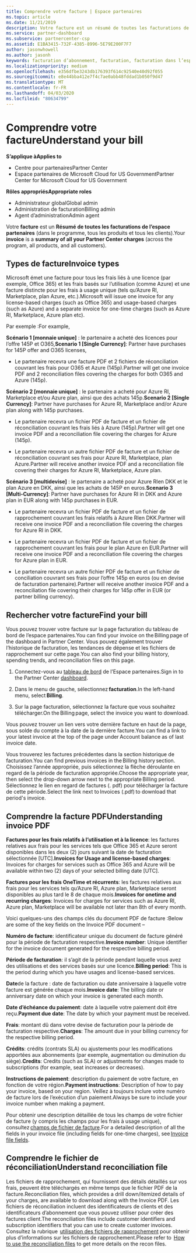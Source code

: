 ```yaml
---
title: Comprendre votre facture | Espace partenaires
ms.topic: article
ms.date: 11/21/2019
description: Votre facture est un résumé de toutes les facturations de l’espace partenaires (dans le programme, les produits et les clients) pour la période mensuelle en cours.
ms.service: partner-dashboard
ms.subservice: partnercenter-csp
ms.assetid: E1BA3415-732F-4385-8996-5E79E200F7F7
author: jasonwhowell
ms.author: jasonh
keywords: facturation d’abonnement, facturation, facturation dans l’espace partenaires, facturation espace partenaires, lire ma facture, facture, facture de l’espace partenaires, facture Fournisseur de solutions Cloud, où est ma facture ?
ms.localizationpriority: medium
ms.openlocfilehash: e356dfbe3243db176393f614c92540e40d92f055
ms.sourcegitcommit: e8e44bba412e7f4c7ae0abb48fddad1b050f9d47
ms.translationtype: MT
ms.contentlocale: fr-FR
ms.lasthandoff: 04/03/2020
ms.locfileid: "80634799"
---
```

# <a name="understand-your-bill"></a><span data-ttu-id="c67c2-104">Comprendre votre facture</span><span class="sxs-lookup"><span data-stu-id="c67c2-104">Understand your bill</span></span>

<span data-ttu-id="c67c2-105">**S’applique à**</span><span class="sxs-lookup"><span data-stu-id="c67c2-105">**Applies to**</span></span>

- <span data-ttu-id="c67c2-106">Centre pour partenaires</span><span class="sxs-lookup"><span data-stu-id="c67c2-106">Partner Center</span></span>
- <span data-ttu-id="c67c2-107">Espace partenaires de Microsoft Cloud for US Government</span><span class="sxs-lookup"><span data-stu-id="c67c2-107">Partner Center for Microsoft Cloud for US Government</span></span>

<span data-ttu-id="c67c2-108">**Rôles appropriés**</span><span class="sxs-lookup"><span data-stu-id="c67c2-108">**Appropriate roles**</span></span>

- <span data-ttu-id="c67c2-109">Administrateur global</span><span class="sxs-lookup"><span data-stu-id="c67c2-109">Global admin</span></span>
- <span data-ttu-id="c67c2-110">Administration de facturation</span><span class="sxs-lookup"><span data-stu-id="c67c2-110">Billing admin</span></span>
- <span data-ttu-id="c67c2-111">Agent d’administration</span><span class="sxs-lookup"><span data-stu-id="c67c2-111">Admin agent</span></span>


<span data-ttu-id="c67c2-112">Votre **facture** est un **Résumé de toutes les facturations de l’espace partenaires** (dans le programme, tous les produits et tous les clients).</span><span class="sxs-lookup"><span data-stu-id="c67c2-112">Your **invoice** is a **summary of all your Partner Center charges** (across the program, all products, and all customers).</span></span> 

## <a name="invoice-types"></a><span data-ttu-id="c67c2-113">Types de facture</span><span class="sxs-lookup"><span data-stu-id="c67c2-113">Invoice types</span></span>

<span data-ttu-id="c67c2-114">Microsoft émet une facture pour tous les frais liés à une licence (par exemple, Office 365) et les frais basés sur l’utilisation (comme Azure) et une facture distincte pour les frais à usage unique (tels qu’Azure RI, Marketplace, plan Azure, etc.).</span><span class="sxs-lookup"><span data-stu-id="c67c2-114">Microsoft will issue one invoice for any license-based charges (such as Office 365) and usage-based charges (such as Azure) and a separate invoice for one-time charges (such as Azure RI, Marketplace, Azure plan etc).</span></span> 

<span data-ttu-id="c67c2-115">Par exemple :</span><span class="sxs-lookup"><span data-stu-id="c67c2-115">For example,</span></span>  

<span data-ttu-id="c67c2-116">**Scénario 1 [monnaie unique]** : le partenaire a acheté des licences pour l’offre 145P et O365,</span><span class="sxs-lookup"><span data-stu-id="c67c2-116">**Scenario 1 [Single Currency]**: Partner have purchases for 145P offer and O365 licenses,</span></span>  

- <span data-ttu-id="c67c2-117">Le partenaire recevra une facture PDF et 2 fichiers de réconciliation couvrant les frais pour O365 et Azure (145p).</span><span class="sxs-lookup"><span data-stu-id="c67c2-117">Partner will get one invoice PDF and 2 reconciliation files covering the charges for both O365 and Azure (145p).</span></span>  

<span data-ttu-id="c67c2-118">**Scénario 2 [monnaie unique]** : le partenaire a acheté pour Azure RI, Marketplace et/ou Azure plan, ainsi que des achats 145p.</span><span class="sxs-lookup"><span data-stu-id="c67c2-118">**Scenario 2 [Single Currency]**: Partner have purchases for Azure RI, Marketplace and/or Azure plan along with 145p purchases.</span></span> 

- <span data-ttu-id="c67c2-119">Le partenaire recevra un fichier PDF de facture et un fichier de réconciliation couvrant les frais liés à Azure (145p).</span><span class="sxs-lookup"><span data-stu-id="c67c2-119">Partner will get one invoice PDF and a reconciliation file covering the charges for Azure (145p).</span></span> 

- <span data-ttu-id="c67c2-120">Le partenaire recevra un autre fichier PDF de facture et un fichier de réconciliation couvrant ses frais pour Azure RI, Marketplace, plan Azure.</span><span class="sxs-lookup"><span data-stu-id="c67c2-120">Partner will receive another invoice PDF and a reconciliation file covering their charges for Azure RI, Marketplace, Azure plan.</span></span> 

<span data-ttu-id="c67c2-121">**Scénario 3 [multidevise]** : le partenaire a acheté pour Azure RIen DKK et le plan Azure en DKK, ainsi que les achats de 145P en euros.</span><span class="sxs-lookup"><span data-stu-id="c67c2-121">**Scenario 3 [Multi-Currency]**: Partner have purchases for Azure RI in DKK and Azure plan in EUR along with 145p purchases in EUR.</span></span> 

- <span data-ttu-id="c67c2-122">Le partenaire recevra un fichier PDF de facture et un fichier de rapprochement couvrant les frais relatifs à Azure RIen DKK.</span><span class="sxs-lookup"><span data-stu-id="c67c2-122">Partner will receive one invoice PDF and a reconciliation file covering the charges for Azure RI in DKK.</span></span> 

- <span data-ttu-id="c67c2-123">Le partenaire recevra un fichier PDF de facture et un fichier de rapprochement couvrant les frais pour le plan Azure en EUR.</span><span class="sxs-lookup"><span data-stu-id="c67c2-123">Partner will receive one invoice PDF and a reconciliation file covering the charges for Azure plan in EUR.</span></span> 

- <span data-ttu-id="c67c2-124">Le partenaire recevra un autre fichier PDF de facture et un fichier de conciliation couvrant ses frais pour l’offre 145p en euros (ou en devise de facturation partenaire).</span><span class="sxs-lookup"><span data-stu-id="c67c2-124">Partner will receive another invoice PDF and a reconciliation file covering their charges for 145p offer in EUR (or partner billing currency).</span></span> 

## <a name="find-your-bill"></a><span data-ttu-id="c67c2-125">Rechercher votre facture</span><span class="sxs-lookup"><span data-stu-id="c67c2-125">Find your bill</span></span> 

<span data-ttu-id="c67c2-126">Vous pouvez trouver votre facture sur la page facturation du tableau de bord de l’espace partenaires.</span><span class="sxs-lookup"><span data-stu-id="c67c2-126">You can find your invoice on the Billing page of the dashboard in Partner Center.</span></span> <span data-ttu-id="c67c2-127">Vous pouvez également trouver l’historique de facturation, les tendances de dépense et les fichiers de rapprochement sur cette page.</span><span class="sxs-lookup"><span data-stu-id="c67c2-127">You can also find your billing history, spending trends, and reconciliation files on this page.</span></span> 

1. <span data-ttu-id="c67c2-128">Connectez-vous au [tableau de bord](https://partner.microsoft.com/dashboard/home) de l’Espace partenaires.</span><span class="sxs-lookup"><span data-stu-id="c67c2-128">Sign in to the Partner Center [dashboard](https://partner.microsoft.com/dashboard/home).</span></span> 

2. <span data-ttu-id="c67c2-129">Dans le menu de gauche, sélectionnez **facturation**.</span><span class="sxs-lookup"><span data-stu-id="c67c2-129">In the left-hand menu, select **Billing**.</span></span> 

3. <span data-ttu-id="c67c2-130">Sur la page facturation, sélectionnez la facture que vous souhaitez télécharger.</span><span class="sxs-lookup"><span data-stu-id="c67c2-130">On the Billing page, select the invoice you want to download.</span></span> 

<span data-ttu-id="c67c2-131">Vous pouvez trouver un lien vers votre dernière facture en haut de la page, sous solde du compte à la date de la dernière facture.</span><span class="sxs-lookup"><span data-stu-id="c67c2-131">You can find a link to your latest invoice at the top of the page under Account balance as of last invoice date.</span></span> 

<span data-ttu-id="c67c2-132">Vous trouverez les factures précédentes dans la section historique de facturation.</span><span class="sxs-lookup"><span data-stu-id="c67c2-132">You can find previous invoices in the Billing history section.</span></span> <span data-ttu-id="c67c2-133">Choisissez l’année appropriée, puis sélectionnez la flèche déroulante en regard de la période de facturation appropriée.</span><span class="sxs-lookup"><span data-stu-id="c67c2-133">Choose the appropriate year, then select the drop-down arrow next to the appropriate Billing period.</span></span> <span data-ttu-id="c67c2-134">Sélectionnez le lien en regard de factures (. pdf) pour télécharger la facture de cette période.</span><span class="sxs-lookup"><span data-stu-id="c67c2-134">Select the link next to Invoices (.pdf) to download that period's invoice.</span></span> 

## <a name="understanding-invoice-pdf"></a><span data-ttu-id="c67c2-135">Comprendre la facture PDF</span><span class="sxs-lookup"><span data-stu-id="c67c2-135">Understanding invoice PDF</span></span> 

<span data-ttu-id="c67c2-136">**Factures pour les frais relatifs à l’utilisation et à la licence**: les factures relatives aux frais pour les services tels que Office 365 et Azure seront disponibles dans les deux (2) jours suivant la date de facturation sélectionnée [UTC].</span><span class="sxs-lookup"><span data-stu-id="c67c2-136">**Invoices for Usage and license-based charges**: Invoices for charges for services such as Office 365 and Azure will be available within two (2) days of your selected billing date [UTC].</span></span>  

<span data-ttu-id="c67c2-137">**Factures pour les frais OneTime et récurrents**: les factures relatives aux frais pour les services tels qu’Azure RI, Azure plan, Marketplace seront disponibles au plus tard le 8 de chaque mois.</span><span class="sxs-lookup"><span data-stu-id="c67c2-137">**Invoices for onetime and recurring charges**: Invoices for charges for services such as Azure RI, Azure plan, Marketplace will be available not later than 8th of every month.</span></span>  

<span data-ttu-id="c67c2-138">Voici quelques-uns des champs clés du document PDF de facture :</span><span class="sxs-lookup"><span data-stu-id="c67c2-138">Below are some of the key fields on the Invoice PDF document –</span></span> 

<span data-ttu-id="c67c2-139">**Numéro de facture**: identificateur unique du document de facture généré pour la période de facturation respective.</span><span class="sxs-lookup"><span data-stu-id="c67c2-139">**Invoice number**: Unique identifier for the invoice document generated for the respective billing period.</span></span> 

<span data-ttu-id="c67c2-140">**Période de facturation**: il s’agit de la période pendant laquelle vous avez des utilisations et des services basés sur une licence.</span><span class="sxs-lookup"><span data-stu-id="c67c2-140">**Billing period**: This is the period during which you have usages and license-based services.</span></span> 

<span data-ttu-id="c67c2-141">**Date**de la facture : date de facturation ou date anniversaire à laquelle votre facture est générée chaque mois.</span><span class="sxs-lookup"><span data-stu-id="c67c2-141">**Invoice date**: The billing date or anniversary date on which your invoice is generated each month.</span></span> 

<span data-ttu-id="c67c2-142">**Date d’échéance du paiement**: date à laquelle votre paiement doit être reçu.</span><span class="sxs-lookup"><span data-stu-id="c67c2-142">**Payment due date**: The date by which your payment must be received.</span></span> 

<span data-ttu-id="c67c2-143">**Frais**: montant dû dans votre devise de facturation pour la période de facturation respective.</span><span class="sxs-lookup"><span data-stu-id="c67c2-143">**Charges**: The amount due in your billing currency for the respective billing period.</span></span> 

<span data-ttu-id="c67c2-144">**Crédits**: crédits (contrats SLA) ou ajustements pour les modifications apportées aux abonnements (par exemple, augmentation ou diminution du siège).</span><span class="sxs-lookup"><span data-stu-id="c67c2-144">**Credits**: Credits (such as SLA) or adjustments for changes made to subscriptions (for example, seat increases or decreases).</span></span> 

<span data-ttu-id="c67c2-145">**Instructions de paiement**: description du paiement de votre facture, en fonction de votre région.</span><span class="sxs-lookup"><span data-stu-id="c67c2-145">**Payment instructions**: Description of how to pay your invoice, based on your region.</span></span> <span data-ttu-id="c67c2-146">Veillez à toujours inclure votre numéro de facture lors de l’exécution d’un paiement.</span><span class="sxs-lookup"><span data-stu-id="c67c2-146">Always be sure to include your invoice number when making a payment.</span></span> 

<span data-ttu-id="c67c2-147">Pour obtenir une description détaillée de tous les champs de votre fichier de facture (y compris les champs pour les frais à usage unique), consultez [champs de fichier de facture](https://docs.microsoft.com/partner-center/invoice-file).</span><span class="sxs-lookup"><span data-stu-id="c67c2-147">For a detailed description of all the fields in your invoice file (including fields for one-time charges), see [Invoice file fields](https://docs.microsoft.com/partner-center/invoice-file).</span></span> 

## <a name="understand-reconciliation-file"></a><span data-ttu-id="c67c2-148">Comprendre le fichier de réconciliation</span><span class="sxs-lookup"><span data-stu-id="c67c2-148">Understand reconciliation file</span></span> 

 <span data-ttu-id="c67c2-149">Les fichiers de rapprochement, qui fournissent des détails détaillés sur vos frais, peuvent être téléchargés en même temps que le fichier PDF de la facture.</span><span class="sxs-lookup"><span data-stu-id="c67c2-149">Reconciliation files, which provides a drill down/itemized details of your charges, are available to download along with the Invoice PDF.</span></span> <span data-ttu-id="c67c2-150">Les fichiers de réconciliation incluent des identificateurs de clients et des identificateurs d’abonnement que vous pouvez utiliser pour créer des factures client.</span><span class="sxs-lookup"><span data-stu-id="c67c2-150">The reconciliation files include customer identifiers and subscription identifiers that you can use to create customer invoices.</span></span> <span data-ttu-id="c67c2-151">Consultez la rubrique  [utilisation des fichiers de rapprochement](https://docs.microsoft.com/partner-center/use-the-reconciliation-files) pour obtenir plus d’informations sur les fichiers de rapprochement.</span><span class="sxs-lookup"><span data-stu-id="c67c2-151">Please refer to  [How to use the reconciliation files](https://docs.microsoft.com/partner-center/use-the-reconciliation-files) to get more details on the recon files.</span></span> 




























